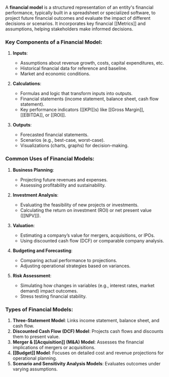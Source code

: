 A **financial model** is a structured representation of an entity's financial performance, typically built in a spreadsheet or specialized software, to project future financial outcomes and evaluate the impact of different decisions or scenarios. It incorporates key financial [[Metrics]] and assumptions, helping stakeholders make informed decisions.
### Key Components of a Financial Model:

1. **Inputs**:
    - Assumptions about revenue growth, costs, capital expenditures, etc.
    - Historical financial data for reference and baseline.
    - Market and economic conditions.

2. **Calculations**:
    - Formulas and logic that transform inputs into outputs.
    - Financial statements (income statement, balance sheet, cash flow statement).
    - Key performance indicators ([[KPI]]s) like [[Gross Margin]], [[EBITDA]], or [[ROI]].
    
3. **Outputs**:
    - Forecasted financial statements.
    - Scenarios (e.g., best-case, worst-case).
    - Visualizations (charts, graphs) for decision-making.

### Common Uses of Financial Models:

1. **Business Planning**:
    - Projecting future revenues and expenses.
    - Assessing profitability and sustainability.
      
2. **Investment Analysis**:
    - Evaluating the feasibility of new projects or investments.
    - Calculating the return on investment (ROI) or net present value ([[NPV]]).
      
3. **Valuation**:
    - Estimating a company’s value for mergers, acquisitions, or IPOs.
    - Using discounted cash flow (DCF) or comparable company analysis.
      
4. **Budgeting and Forecasting**:
    - Comparing actual performance to projections.
    - Adjusting operational strategies based on variances.
      
5. **Risk Assessment**:
    - Simulating how changes in variables (e.g., interest rates, market demand) impact outcomes.
    - Stress testing financial stability.

### Types of Financial Models:
1. **Three-Statement Model**: Links income statement, balance sheet, and cash flow.
2. **Discounted Cash Flow (DCF) Model**: Projects cash flows and discounts them to present value.
3. **Merger & [[Acquisition]] (M&A) Model**: Assesses the financial implications of mergers or acquisitions.
4. **[[Budget]] Model**: Focuses on detailed cost and revenue projections for operational planning.
5. **Scenario and Sensitivity Analysis Models**: Evaluates outcomes under varying assumptions.
